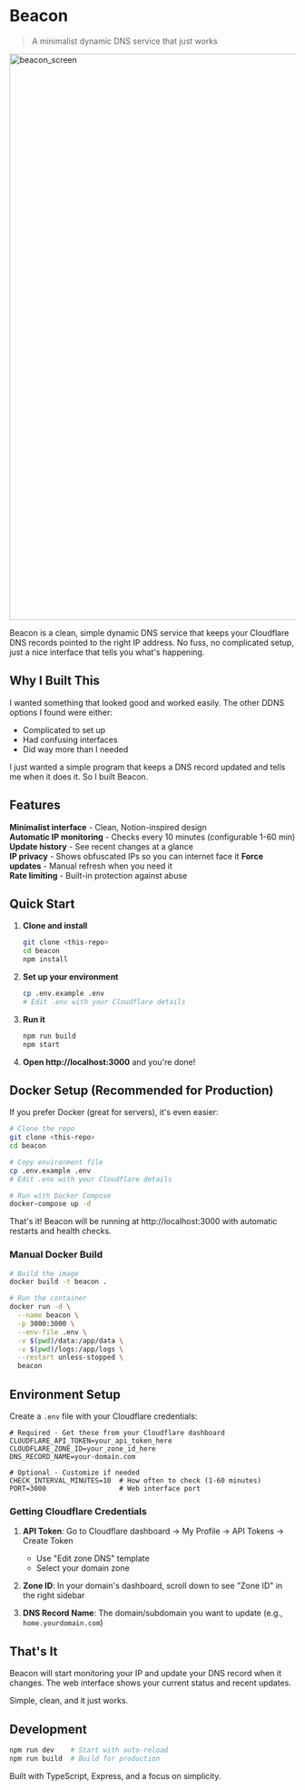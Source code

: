 # Beacon

> A minimalist dynamic DNS service that just works

<img width="1920" height="996" alt="beacon_screen" src="https://github.com/user-attachments/assets/ef095940-4946-4064-a9be-49e079b5e146" />

Beacon is a clean, simple dynamic DNS service that keeps your Cloudflare DNS records pointed to the right IP address. No fuss, no complicated setup, just a nice interface that tells you what's happening.

## Why I Built This

I wanted something that looked good and worked easily. The other DDNS options I found were either:
- Complicated to set up
- Had confusing interfaces  
- Did way more than I needed

I just wanted a simple program that keeps a DNS record updated and tells me when it does it. So I built Beacon.

## Features

**Minimalist interface** - Clean, Notion-inspired design  
**Automatic IP monitoring** - Checks every 10 minutes (configurable 1-60 min)   
**Update history** - See recent changes at a glance  
**IP privacy** - Shows obfuscated IPs so you can internet face it
**Force updates** - Manual refresh when you need it  
**Rate limiting** - Built-in protection against abuse  

## Quick Start

1. **Clone and install**
   ```bash
   git clone <this-repo>
   cd beacon
   npm install
   ```

2. **Set up your environment**
   ```bash
   cp .env.example .env
   # Edit .env with your Cloudflare details
   ```

3. **Run it**
   ```bash
   npm run build
   npm start
   ```

4. **Open http://localhost:3000** and you're done!

## Docker Setup (Recommended for Production)

If you prefer Docker (great for servers), it's even easier:

```bash
# Clone the repo
git clone <this-repo>
cd beacon

# Copy environment file
cp .env.example .env
# Edit .env with your Cloudflare details

# Run with Docker Compose
docker-compose up -d
```

That's it! Beacon will be running at http://localhost:3000 with automatic restarts and health checks.

### Manual Docker Build

```bash
# Build the image
docker build -t beacon .

# Run the container
docker run -d \
  --name beacon \
  -p 3000:3000 \
  --env-file .env \
  -v $(pwd)/data:/app/data \
  -v $(pwd)/logs:/app/logs \
  --restart unless-stopped \
  beacon
```

## Environment Setup

Create a `.env` file with your Cloudflare credentials:

```env
# Required - Get these from your Cloudflare dashboard
CLOUDFLARE_API_TOKEN=your_api_token_here
CLOUDFLARE_ZONE_ID=your_zone_id_here  
DNS_RECORD_NAME=your-domain.com

# Optional - Customize if needed
CHECK_INTERVAL_MINUTES=10  # How often to check (1-60 minutes)
PORT=3000                  # Web interface port
```

### Getting Cloudflare Credentials

1. **API Token**: Go to Cloudflare dashboard → My Profile → API Tokens → Create Token
   - Use "Edit zone DNS" template
   - Select your domain zone
   
2. **Zone ID**: In your domain's dashboard, scroll down to see "Zone ID" in the right sidebar

3. **DNS Record Name**: The domain/subdomain you want to update (e.g., `home.yourdomain.com`)

## That's It

Beacon will start monitoring your IP and update your DNS record when it changes. The web interface shows your current status and recent updates.

Simple, clean, and it just works.

## Development

```bash
npm run dev    # Start with auto-reload
npm run build  # Build for production
```

Built with TypeScript, Express, and a focus on simplicity.
